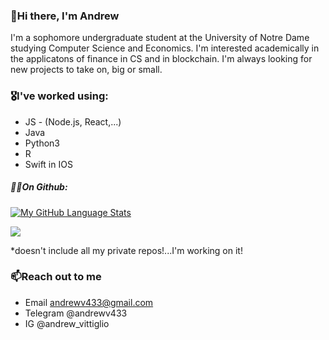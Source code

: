 ### 👋Hi there, I'm Andrew 

I'm a sophomore undergraduate student at the University of Notre Dame studying Computer Science and Economics. I'm interested academically in the applicatons of finance in CS and in blockchain. I'm always looking for new projects to take on, big or small. 

### 🎖I've worked using: 
- JS - (Node.js, React,...)
- Java
- Python3
- R
- Swift in IOS

##### 👨‍💻On Github:





[![My GitHub Language Stats](https://github-readme-stats.vercel.app/api/top-langs/?username=andr3wV&layout=compact&hide_title=true)]()



![](https://raw.githubusercontent.com/username/github-stats/master/generated/languages.svg#gh-light-mode-only)



*doesn't include all my private repos!...I'm working on it!

### 📫Reach out to me
  - Email andrewv433@gmail.com
  - Telegram @andrewv433
  - IG @andrew_vittiglio
